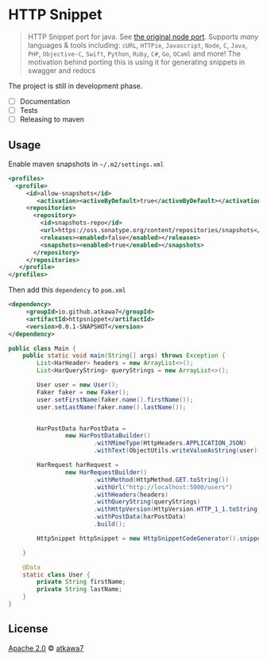 # HTTP Snippet

> HTTP Snippet port for java. See [the original node port](https://github.com/Kong/httpsnippet). Supports *many* languages & tools including: `cURL`, `HTTPie`, `Javascript`, `Node`, `C`, `Java`, `PHP`, `Objective-C`, `Swift`, `Python`, `Ruby`, `C#`, `Go`, `OCaml` and more!
> The motivation behind porting this is using it for generating snippets in swagger and redocs  

The project is still in development phase. 

- [ ] Documentation
- [ ] Tests
- [ ] Releasing to maven

##  Usage
Enable maven snapshots in `~/.m2/settings.xml`
```xml
<profiles>
  <profile>
     <id>allow-snapshots</id>
        <activation><activeByDefault>true</activeByDefault></activation>
     <repositories>
       <repository>
         <id>snapshots-repo</id>
         <url>https://oss.sonatype.org/content/repositories/snapshots</url>
         <releases><enabled>false</enabled></releases>
         <snapshots><enabled>true</enabled></snapshots>
       </repository>
     </repositories>
   </profile>
</profiles>
```
 Then add this `dependency` to  `pom.xml`

```xml
<dependency>
     <groupId>io.github.atkawa7</groupId>
     <artifactId>httpsnippet</artifactId>
     <version>0.0.1-SNAPSHOT</version>
</dependency>
```

```java
public class Main {
    public static void main(String[] args) throws Exception {
        List<HarHeader> headers = new ArrayList<>();
        List<HarQueryString> queryStrings = new ArrayList<>();

        User user = new User();
        Faker faker = new Faker();
        user.setFirstName(faker.name().firstName());
        user.setLastName(faker.name().lastName());


        HarPostData harPostData =
                new HarPostDataBuilder()
                        .withMimeType(HttpHeaders.APPLICATION_JSON)
                        .withText(ObjectUtils.writeValueAsString(user)).build();

        HarRequest harRequest =
                new HarRequestBuilder()
                        .withMethod(HttpMethod.GET.toString())
                        .withUrl("http://localhost:5000/users")
                        .withHeaders(headers)
                        .withQueryString(queryStrings)
                        .withHttpVersion(HttpVersion.HTTP_1_1.toString())
                        .withPostData(harPostData)
                        .build();

        HttpSnippet httpSnippet = new HttpSnippetCodeGenerator().snippet(harRequest, Language.JAVA);

    }

    @Data
    static class User {
        private String firstName;
        private String lastName;
    }
}
```


## License

[Apache 2.0](LICENSE) &copy; [atkawa7](https://github.com/atkawa7/httpsnippet)

[license-url]: https://github.com/atkawa7/httpsnippet/blob/master/LICENSE
